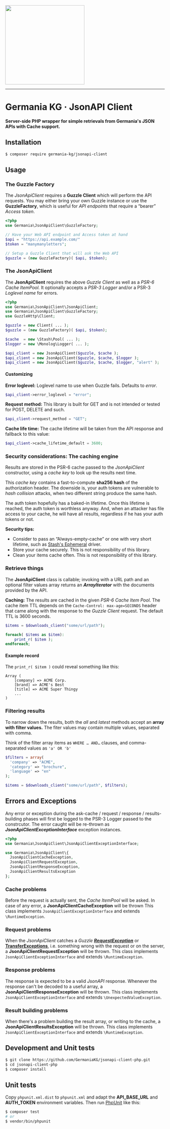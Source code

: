 <img src="https://static.germania-kg.com/logos/ga-logo-2016-web.svgz" width="250px">

------



# Germania KG · JsonAPI Client

**Server-side PHP wrapper for simple retrievals from Germania's JSON APIs with Cache support.**




## Installation

```bash
$ composer require germania-kg/jsonapi-client
```



## Usage

### The Guzzle Factory

The *JsonApiClient* requires a **Guzzle Client** which will perform the API requests. You may either bring your own Guzzle instance or use the **GuzzleFactory**, which is useful for *API endpoints* that require a “bearer” *Access token*. 

```php
<?php
use Germania\JsonApiClient\GuzzleFactory;

// Have your Web API endpoint and Access token at hand
$api = "https://api.example.com/"
$token = "manymanyletters"; 

// Setup a Guzzle Client that will ask the Web API
$guzzle = (new GuzzleFactory)( $api, $token);
```



### The JsonApiClient

The **JsonApiClient** requires the above *Guzzle Client* as well as a *PSR-6 Cache ItemPool.* It optionally accepts a *PSR-3 Logger* and/or a PSR-3 *Loglevel name* for errors.

```php
<?php
use Germania\JsonApiClient\JsonApiClient;
use Germania\JsonApiClient\GuzzleFactory;
use GuzzleHttp\Client;

$guzzle = new Client( ... );
$guzzle = (new GuzzleFactory)( $api, $token);

$cache  = new \Stash\Pool( ... );
$logger = new \Monolog\Logger( ... );

$api_client = new JsonApiClient($guzzle, $cache );
$api_client = new JsonApiClient($guzzle, $cache, $logger );
$api_client = new JsonApiClient($guzzle, $cache, $logger, "alert" );
```

#### Customizing

**Error loglevel:** Loglevel name to use when Guzzle fails. Defaults to *error*.

```php
$api_client->error_loglevel = "error";
```

**Request method:** This library is built for GET and is not intended or tested for POST, DELETE and such.

```php
$api_client->request_method = "GET";
```

**Cache life time:** The cache lifetime will be taken from the API response and fallback to this value:

```php
$api_client->cache_lifetime_default = 3600;  
```



### Security considerations: The caching engine

Results are stored in the PSR-6 cache passed to the *JsonApiClient* constructor, using a *cache key* to look up the results next time. 

This *cache key* contains a fast-to-compute **sha256 hash** of the authorization header. The downside is, your auth tokens are vulnerable to *hash collision* attacks, when two different string produce the same hash. 

The auth token hopefully has a baked-in lifetime. Once this lifetime is reached, the auth token is worthless anyway. And, when an attacker has file access to your cache, he will have all results, regardless if he has your auth tokens or not. 

**Security tips:**

- Consider to pass an “Always-empty-cache” or one with very short lifetime, such as [Stash's Ephemeral](http://www.stashphp.com/Drivers.html#ephemeral) driver.
- Store your cache securely. This is not responsibility of this library.
- Clean your items cache often. This is not responsibility of this library.





### Retrieve things

The **JsonApiClient** class is callable; invoking with a URL path and an optional filter values array returns an ***ArrayIterator*** with the documents provided by the API. 

**Caching:** The results are cached in the given *PSR-6 Cache Item Pool*. The cache item TTL depends on the `Cache-Control: max-age=SECONDS` header that came along with the response to the *Guzzle Client* request. The default TTL is 3600 seconds. 

```php
$items = $downloads_client("some/url/path");

foreach( $items as $item):
	print_r( $item );
endforeach;
```

#### Example record

The `print_r( $item )` could reveal something like this:

```text
Array (
    [company] => ACME Corp.
    [brand] => ACME's Best
    [title] => ACME Super Thingy
    ...
)
```



### Filtering results

To narrow down the results, both the *all* and *latest* methods accept an **array with filter values.** The fiter values may contain multiple values, separated with comma. 

Think of the filter array items as `WHERE … AND…` clauses, and comma-separated values as `'a' OR 'b'`

```php
$filters = array(
  'company' => "ACME",
  'category' => "brochure",
  'language' => "en"
);

$items = $downloads_client("some/url/path", $filters);
```





## Errors and Exceptions

Any error or exception during the ask-cache / request / response / results-building phases will first be logged to the PSR-3 Logger passed to the constrcutor. The error caught will be re-thrown as ***JsonApiClientExceptionInterface*** exception instances.

```php
<?php
use Germania\JsonApiClient\JsonApiClientExceptionInterface;

use Germania\JsonApiClient\{
  JsonApiClientCacheException,
  JsonApiClientRequestException,
  JsonApiClientResponseException,
  JsonApiClientResultsException
};
```



### Cache problems

Before the request is actually sent, the *Cache ItemPool* will be asked. In case of any error, a **JsonApiClientCacheException** will be thrown This class implements `JsonApiClientExceptionInterface` and extends `\RuntimeException`. 

### Request problems

When the *JsonApiClient* catches a *Guzzle [**RequestException**](http://docs.guzzlephp.org/en/stable/quickstart.html#exceptions)* or [**TransferExceptions**](http://docs.guzzlephp.org/en/stable/quickstart.html#exceptions), i.e. something wrong with the request or on the server, a **JsonApiClientRequestException** will be thrown. This class implements `JsonApiClientExceptionInterface` and extends `\RuntimeException`. 

### Response problems

The response is expected to be a valid *JsonAPI* response. Whenever the response can't be decoded to a useful array, a  **JsonApiClientResponseException** will be thrown. This class implements `JsonApiClientExceptionInterface` and extends `\UnexpectedValueException`. 

### Result building problems

When there's a problem building the result array, or writing to the cache, a **JsonApiClientResultsException** will be thrown. This class implements `JsonApiClientExceptionInterface` and extends `\RuntimeException`. 



## Development and Unit tests	

```bash
$ git clone https://github.com/GermaniaKG/jsonapi-client-php.git
$ cd jsonapi-client-php
$ composer install
```



## Unit tests

Copy `phpunit.xml.dist` to `phpunit.xml` and adapt the **API_BASE_URL** and **AUTH_TOKEN** environment variables. Then run [PhpUnit](https://phpunit.de/) like this:

```bash
$ composer test
# or
$ vendor/bin/phpunit
```

